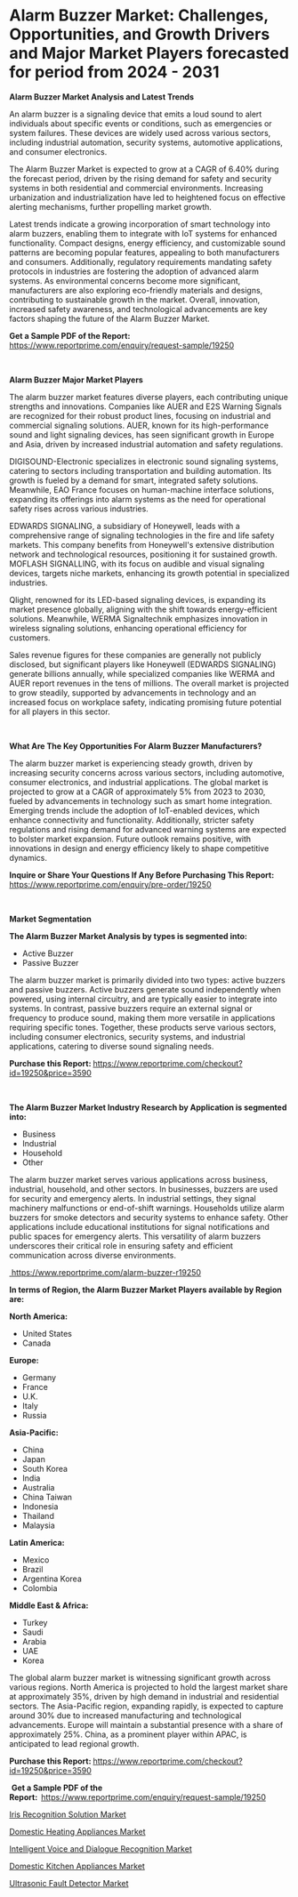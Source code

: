 <p><h1>Alarm Buzzer Market: Challenges, Opportunities, and Growth Drivers and Major Market Players forecasted for period from 2024 - 2031</h1></p><p><strong>Alarm Buzzer Market Analysis and Latest Trends</strong></p>
<p><p>An alarm buzzer is a signaling device that emits a loud sound to alert individuals about specific events or conditions, such as emergencies or system failures. These devices are widely used across various sectors, including industrial automation, security systems, automotive applications, and consumer electronics.</p><p>The Alarm Buzzer Market is expected to grow at a CAGR of 6.40% during the forecast period, driven by the rising demand for safety and security systems in both residential and commercial environments. Increasing urbanization and industrialization have led to heightened focus on effective alerting mechanisms, further propelling market growth. </p><p>Latest trends indicate a growing incorporation of smart technology into alarm buzzers, enabling them to integrate with IoT systems for enhanced functionality. Compact designs, energy efficiency, and customizable sound patterns are becoming popular features, appealing to both manufacturers and consumers. Additionally, regulatory requirements mandating safety protocols in industries are fostering the adoption of advanced alarm systems. As environmental concerns become more significant, manufacturers are also exploring eco-friendly materials and designs, contributing to sustainable growth in the market. Overall, innovation, increased safety awareness, and technological advancements are key factors shaping the future of the Alarm Buzzer Market.</p></p>
<p><strong>Get a Sample PDF of the Report:&nbsp;</strong> <a href="https://www.reportprime.com/enquiry/request-sample/19250?utm_campaign=1103&utm_medium=2&utm_source=Github&utm_content=ia&utm_term=28112024&utm_id=alarm-buzzer">https://www.reportprime.com/enquiry/request-sample/19250</a></p>
<p>&nbsp;</p>
<p><strong>Alarm Buzzer Major Market Players</strong></p>
<p><p>The alarm buzzer market features diverse players, each contributing unique strengths and innovations. Companies like AUER and E2S Warning Signals are recognized for their robust product lines, focusing on industrial and commercial signaling solutions. AUER, known for its high-performance sound and light signaling devices, has seen significant growth in Europe and Asia, driven by increased industrial automation and safety regulations.</p><p>DIGISOUND-Electronic specializes in electronic sound signaling systems, catering to sectors including transportation and building automation. Its growth is fueled by a demand for smart, integrated safety solutions. Meanwhile, EAO France focuses on human-machine interface solutions, expanding its offerings into alarm systems as the need for operational safety rises across various industries.</p><p>EDWARDS SIGNALING, a subsidiary of Honeywell, leads with a comprehensive range of signaling technologies in the fire and life safety markets. This company benefits from Honeywell's extensive distribution network and technological resources, positioning it for sustained growth. MOFLASH SIGNALLING, with its focus on audible and visual signaling devices, targets niche markets, enhancing its growth potential in specialized industries.</p><p>Qlight, renowned for its LED-based signaling devices, is expanding its market presence globally, aligning with the shift towards energy-efficient solutions. Meanwhile, WERMA Signaltechnik emphasizes innovation in wireless signaling solutions, enhancing operational efficiency for customers.</p><p>Sales revenue figures for these companies are generally not publicly disclosed, but significant players like Honeywell (EDWARDS SIGNALING) generate billions annually, while specialized companies like WERMA and AUER report revenues in the tens of millions. The overall market is projected to grow steadily, supported by advancements in technology and an increased focus on workplace safety, indicating promising future potential for all players in this sector.</p></p>
<p>&nbsp;</p>
<p><strong>What Are The Key Opportunities For Alarm Buzzer Manufacturers?</strong></p>
<p><p>The alarm buzzer market is experiencing steady growth, driven by increasing security concerns across various sectors, including automotive, consumer electronics, and industrial applications. The global market is projected to grow at a CAGR of approximately 5% from 2023 to 2030, fueled by advancements in technology such as smart home integration. Emerging trends include the adoption of IoT-enabled devices, which enhance connectivity and functionality. Additionally, stricter safety regulations and rising demand for advanced warning systems are expected to bolster market expansion. Future outlook remains positive, with innovations in design and energy efficiency likely to shape competitive dynamics.</p></p>
<p><strong>Inquire or Share Your Questions If Any Before Purchasing This Report:</strong> <a href="https://www.reportprime.com/enquiry/pre-order/19250?utm_campaign=1103&utm_medium=2&utm_source=Github&utm_content=ia&utm_term=28112024&utm_id=alarm-buzzer">https://www.reportprime.com/enquiry/pre-order/19250</a></p>
<p>&nbsp;</p>
<p><strong>Market Segmentation</strong></p>
<p><strong>The Alarm Buzzer Market Analysis by types is segmented into:</strong></p>
<p><ul><li>Active Buzzer</li><li>Passive Buzzer</li></ul></p>
<p><p>The alarm buzzer market is primarily divided into two types: active buzzers and passive buzzers. Active buzzers generate sound independently when powered, using internal circuitry, and are typically easier to integrate into systems. In contrast, passive buzzers require an external signal or frequency to produce sound, making them more versatile in applications requiring specific tones. Together, these products serve various sectors, including consumer electronics, security systems, and industrial applications, catering to diverse sound signaling needs.</p></p>
<p><strong>Purchase this Report:&nbsp;</strong><a href="https://www.reportprime.com/checkout?id=19250&price=3590&utm_campaign=1103&utm_medium=2&utm_source=Github&utm_content=ia&utm_term=28112024&utm_id=alarm-buzzer">https://www.reportprime.com/checkout?id=19250&price=3590</a></p>
<p>&nbsp;</p>
<p><strong>The Alarm Buzzer Market Industry Research by Application is segmented into:</strong></p>
<p><ul><li>Business</li><li>Industrial</li><li>Household</li><li>Other</li></ul></p>
<p><p>The alarm buzzer market serves various applications across business, industrial, household, and other sectors. In businesses, buzzers are used for security and emergency alerts. In industrial settings, they signal machinery malfunctions or end-of-shift warnings. Households utilize alarm buzzers for smoke detectors and security systems to enhance safety. Other applications include educational institutions for signal notifications and public spaces for emergency alerts. This versatility of alarm buzzers underscores their critical role in ensuring safety and efficient communication across diverse environments.</p></p>
<p><a href="https://www.reportprime.com/alarm-buzzer-r19250?utm_campaign=1103&utm_medium=2&utm_source=Github&utm_content=ia&utm_term=28112024&utm_id=alarm-buzzer">&nbsp;https://www.reportprime.com/alarm-buzzer-r19250</a></p>
<p><strong>In terms of Region, the Alarm Buzzer Market Players available by Region are:</strong></p>
<p>
    <p> <strong> North America: </strong>
        <ul>
            <li>United States</li>
            <li>Canada</li>
        </ul>
        </p> 
    <p> <strong> Europe: </strong>
        <ul>
            <li>Germany</li>
            <li>France</li>
            <li>U.K.</li>
            <li>Italy</li>
            <li>Russia</li>
        </ul>
        </p> 
    <p> <strong> Asia-Pacific: </strong>
        <ul>
            <li>China</li>
            <li>Japan</li>
            <li>South Korea</li>
            <li>India</li>
            <li>Australia</li>
            <li>China Taiwan</li>
            <li>Indonesia</li>
            <li>Thailand</li>
            <li>Malaysia</li>
        </ul>
        </p> 
    <p> <strong> Latin America: </strong>
        <ul>
            <li>Mexico</li>
            <li>Brazil</li>
            <li>Argentina Korea</li>
            <li>Colombia</li>
        </ul>
        </p> 
    <p> <strong> Middle East & Africa: </strong>
        <ul>
            <li>Turkey</li>
            <li>Saudi</li>
            <li>Arabia</li>
            <li>UAE</li>
            <li>Korea</li>
        </ul>
    </p>
    </p>
<p><p>The global alarm buzzer market is witnessing significant growth across various regions. North America is projected to hold the largest market share at approximately 35%, driven by high demand in industrial and residential sectors. The Asia-Pacific region, expanding rapidly, is expected to capture around 30% due to increased manufacturing and technological advancements. Europe will maintain a substantial presence with a share of approximately 25%. China, as a prominent player within APAC, is anticipated to lead regional growth.</p></p>
<p><strong>Purchase this Report: </strong><a href="https://www.reportprime.com/checkout?id=19250&price=3590&utm_campaign=1103&utm_medium=2&utm_source=Github&utm_content=ia&utm_term=28112024&utm_id=alarm-buzzer">https://www.reportprime.com/checkout?id=19250&price=3590</a></p>
<p>&nbsp;<strong>Get a Sample PDF of the Report:&nbsp;&nbsp;</strong><a href="https://www.reportprime.com/enquiry/request-sample/19250?utm_campaign=1103&utm_medium=2&utm_source=Github&utm_content=ia&utm_term=28112024&utm_id=alarm-buzzer">https://www.reportprime.com/enquiry/request-sample/19250</a></p>
<p><strong></strong></p>
<p><p><a href="https://issuu.com/reportprime-2/docs/iris-recognition-solution-market-si_a4d10f644b9454?utm_campaign=1103&utm_medium=2&utm_source=Github&utm_content=ia&utm_term=28112024&utm_id=alarm-buzzer">Iris Recognition Solution Market</a></p><p><a href="https://www.linkedin.com/pulse/global-domestic-heating-appliances-market-analysis-cpmif?utm_campaign=1103&utm_medium=2&utm_source=Github&utm_content=ia&utm_term=28112024&utm_id=alarm-buzzer">Domestic Heating Appliances Market</a></p><p><a href="https://issuu.com/reportprime-2/docs/intelligent-voice-and-dialogue-reco_c756ea5f8df0d8?utm_campaign=1103&utm_medium=2&utm_source=Github&utm_content=ia&utm_term=28112024&utm_id=alarm-buzzer">Intelligent Voice and Dialogue Recognition Market</a></p><p><a href="https://www.linkedin.com/pulse/insights-domestic-kitchen-appliances-market-players-size-geographical-cujbf?utm_campaign=1103&utm_medium=2&utm_source=Github&utm_content=ia&utm_term=28112024&utm_id=alarm-buzzer">Domestic Kitchen Appliances Market</a></p><p><a href="https://github.com/gdfhhhj/Market-Research-Report-List-6/blob/main/ultrasonic-fault-detector-market.md?utm_campaign=1103&utm_medium=2&utm_source=Github&utm_content=ia&utm_term=28112024&utm_id=alarm-buzzer">Ultrasonic Fault Detector Market</a></p></p>